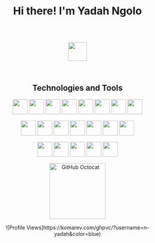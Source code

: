 <h1 align = "center"> Hi there! I'm Yadah Ngolo </h1>

<br>
<br>

<p align = "center">
<a href="https://www.linkedin.com/in/yadah-ngolo-b866501b3/">
    <img src="https://img.shields.io/badge/LinkedIn-blue?logo=linkedin&style=for-the-badge" height="50" />
</a>
</p>

<br>

<h2 align = "center"> Technologies and Tools </h2>

<p align="center">
  <img src="https://img.shields.io/badge/Java-ED8B00?style=for-the-badge&logo=openjdk&logoColor=white" height="40"/>
  <img src="https://img.shields.io/badge/-C%23-239120?logo=c-sharp&logoColor=white&style=for-the-badge" height="40"/>
  <img src="https://img.shields.io/badge/-Python-blue?logo=python&logoColor=white&style=for-the-badge" height="40"/>
  <img src="https://img.shields.io/badge/-C++-00599C?logo=c%2B%2B&logoColor=white&style=for-the-badge" height="40"/>
  <img src="https://img.shields.io/badge/-C-A8B9CC?logo=c&logoColor=black&style=for-the-badge" height="40"/>
  <img src="https://img.shields.io/badge/-JavaScript-yellow?logo=javascript&logoColor=black&style=for-the-badge" height="40"/>
  <img src="https://img.shields.io/badge/-.NET-512BD4?logo=dotnet&logoColor=white&style=for-the-badge" height="40"/>
  <img src="https://img.shields.io/badge/-Git-F05032?logo=git&logoColor=white&style=for-the-badge" height="40"/>
</p>

<p align="center">
  <img src="https://img.shields.io/badge/-GitHub-181717?logo=github&logoColor=white&style=for-the-badge" height="40"/>
  <img src="https://img.shields.io/badge/-HTML5-E34F26?logo=html5&logoColor=white&style=for-the-badge" height="40"/>
  <img src="https://img.shields.io/badge/-CSS3-1572B6?logo=css3&logoColor=white&style=for-the-badge" height="40"/>
  <img src="https://img.shields.io/badge/-Node.js-339933?logo=node.js&logoColor=white&style=for-the-badge" height="40"/>
  <img src="https://img.shields.io/badge/-npm-CB3837?logo=npm&logoColor=white&style=for-the-badge" height="40"/>
  <img src="https://img.shields.io/badge/-MySQL-4479A1?logo=mysql&logoColor=white&style=for-the-badge" height="40"/>
  <img src="https://img.shields.io/badge/-Firebase-FFCA28?logo=firebase&logoColor=black&style=for-the-badge" height="40"/>
</p>

<p align="center">
  <img src="https://img.shields.io/badge/-Android%20Studio-3DDC84?logo=android-studio&logoColor=white&style=for-the-badge" height="40"/>
  <img src="https://img.shields.io/badge/-Figma-F24E1E?logo=figma&logoColor=white&style=for-the-badge" height="40"/>
  <img src="https://img.shields.io/badge/-Assembly-6E6E6E?style=for-the-badge" height="40"/>
  <img src="https://img.shields.io/badge/-Embedded%20Systems-000000?style=for-the-badge" height="40"/>
  <img src="https://img.shields.io/badge/-Azure%20DevOps-0078D7?logo=azure-devops&logoColor=white&style=for-the-badge" height="40"/>
</p>

<p align="center">
  <img src="https://user-images.githubusercontent.com/5713670/87202985-820dcb80-c2b6-11ea-9f56-7ec461c497c3.gif" alt="GitHub Octocat" width="150" />
</p>

<div></div>

<p align="center">
   ![Profile Views]https://komarev.com/ghpvc/?username=n-yadah&color=blue)
</p>
